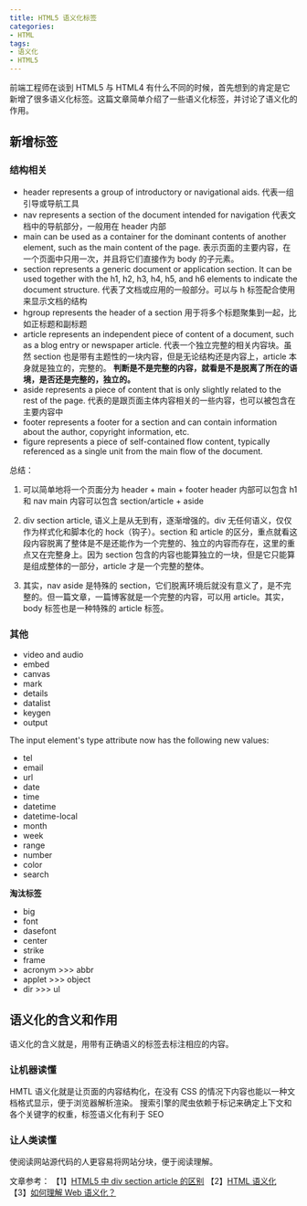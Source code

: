 ```yaml
---
title: HTML5 语义化标签
categories:
- HTML
tags:
- 语义化
- HTML5
---
```

前端工程师在谈到 HTML5 与 HTML4 有什么不同的时候，首先想到的肯定是它新增了很多语义化标签。这篇文章简单介绍了一些语义化标签，并讨论了语义化的作用。

## 新增标签

### 结构相关
- header
  represents a group of introductory or navigational aids.
  代表一组引导或导航工具
- nav
  represents a section of the document intended for navigation
  代表文档中的导航部分，一般用在 header 内部
- main
  can be used as a container for the dominant contents of another element, such as the main content of the page.
  表示页面的主要内容，在一个页面中只用一次，并且将它们直接作为 body 的子元素。
- section
  represents a generic document or application section. It can be used together with the h1, h2, h3, h4, h5, and h6 elements to indicate the document structure.
  代表了文档或应用的一般部分。可以与 h 标签配合使用来显示文档的结构
- hgroup
  represents the header of a section
  用于将多个标题聚集到一起，比如正标题和副标题
- article
  represents an independent piece of content of a document, such as a blog entry or newspaper article.
  代表一个独立完整的相关内容块。虽然 section 也是带有主题性的一块内容，但是无论结构还是内容上，article 本身就是独立的，完整的。
  **判断是不是完整的内容，就看是不是脱离了所在的语境，是否还是完整的，独立的。**
- aside
  represents a piece of content that is only slightly related to the rest of the page.
  代表的是跟页面主体内容相关的一些内容，也可以被包含在主要内容中
- footer
  represents a footer for a section and can contain information about the author, copyright information, etc.
- figure
  represents a piece of self-contained flow content, typically referenced as a single unit from the main flow of the document.

总结：
1. 可以简单地将一个页面分为 header + main + footer
   header 内部可以包含 h1 和 nav
   main 内容可以包含 section/article + aside

2. div section article, 语义上是从无到有，逐渐增强的。div 无任何语义，仅仅作为样式化和脚本化的 hock（钩子）。section 和 article 的区分，重点就看这段内容脱离了整体是不是还能作为一个完整的、独立的内容而存在，这里的重点又在完整身上。因为 section 包含的内容也能算独立的一块，但是它只能算是组成整体的一部分，article 才是一个完整的整体。

3. 其实，nav aside 是特殊的 section，它们脱离环境后就没有意义了，是不完整的。但一篇文章，一篇博客就是一个完整的内容，可以用 article。其实，body 标签也是一种特殊的 article 标签。

### 其他
- video and audio
- embed
- canvas
- mark
- details
- datalist
- keygen
- output

The input element's type attribute now has the following new values:
- tel
- email
- url
- date
- time
- datetime
- datetime-local
- month
- week
- range
- number
- color
- search

**淘汰标签**
- big
- font
- dasefont
- center
- strike
- frame
- acronym >>> abbr
- applet >>> object
- dir >>> ul

## 语义化的含义和作用
语义化的含义就是，用带有正确语义的标签去标注相应的内容。

### 让机器读懂
HMTL 语义化就是让页面的内容结构化，在没有 CSS 的情况下内容也能以一种文档格式显示，便于浏览器解析渲染。
搜索引擎的爬虫依赖于标记来确定上下文和各个关键字的权重，标签语义化有利于 SEO

### 让人类读懂
使阅读网站源代码的人更容易将网站分块，便于阅读理解。


文章参考：
【1】[HTML5 中 div section article 的区别](https://www.qianduan.net/html5-differences-in-the-div-section-article/)
【2】[HTML 语义化](https://leohxj.gitbooks.io/front-end-database/content/html-and-css-basic/semantic-html.html)
【3】[如何理解 Web 语义化？](https://www.zhihu.com/question/20455165)
